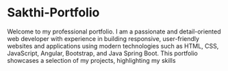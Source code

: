 # Sakthi-Portfolio
Welcome to my professional portfolio. I am a passionate and detail-oriented web developer with experience in building responsive, user-friendly websites and applications using modern technologies such as HTML, CSS, JavaScript, Angular, Bootstrap, and Java Spring Boot.  This portfolio showcases a selection of my projects, highlighting my skills
